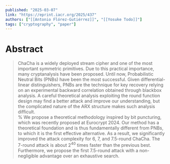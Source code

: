 ```yaml
---
published: "2025-03-07"
link: "https://eprint.iacr.org/2025/437"
authors: ["[[Antonio Flórez-Gutiérrez]]", "[[Yosuke Todo]]"]
tags: ["cryptography", "paper"]
---
```


# Abstract

> ChaCha is a widely deployed stream cipher and one of the most important symmetric primitives. Due to this practical importance, many cryptanalysis have been proposed. Until now, Probabilistic Neutral Bits (PNBs) have been the most successful. Given differential-linear distinguishers, PNBs are the technique for key recovery relying on an experimental backward correlation obtained through blackbox analysis. A careful theoretical analysis exploiting the round function design may find a better attack and improve our understanding, but the complicated nature of the ARX structure makes such analysis difficult.  
> %
> We propose a theoretical methodology inspired by bit puncturing, which was recently proposed at Eurocrypt 2024. Our method has a theoretical foundation and is thus fundamentally different from PNBs, to which it is the first effective alternative. As a result, we significantly improved the attack complexity for 6, 7, and 7.5-round ChaCha. The 7-round attack is about $2^{40}$ times faster than the previous best. Furthermore, we propose the first 7.5-round attack with a non-negligible advantage over an exhaustive search.
